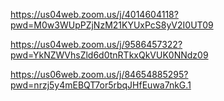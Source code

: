 
https://us04web.zoom.us/j/4014604118?pwd=M0w3WUpPZjNzM21KYUxPcS8yV2I0UT09


https://us04web.zoom.us/j/9586457322?pwd=YkNZWVhsZld6d0tnRTkxQkVUK0NNdz09


https://us06web.zoom.us/j/84654885295?pwd=nrzj5y4mEBQT7or5rbqJHfEuwa7nkG.1
